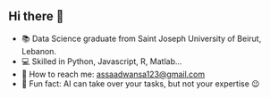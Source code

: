 ## Hi there 👋
- 📚 Data Science graduate from Saint Joseph University of Beirut, Lebanon.
- 💻 Skilled in Python, Javascript, R, Matlab...
- 📧 How to reach me: assaadwansa123@gmail.com 
- 🤖 Fun fact: AI can take over your tasks, but not your expertise 😉

